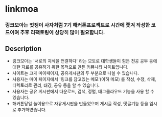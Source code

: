 # linkmoa

### 링크모아는 멋쟁이 사자처럼 7기 해커톤프로젝트로 시간에 쫓겨 작성한 코드이며 추후 리팩토링이 상당히 많이 필요합니다.

## Description
- 링크모아는 '서로의 지식을 연결하다' 라는 모토로 대학생들이 힘든 전공 공부 등에 대한 자료를 공유하기 위한 목적으로 만든 커뮤니티 사이트입니다.
- 사이트는 크게 마이페이지, 공유게시판의 두 부분으로 나뉠 수 있습니다.
- 사용자는 마이 페이지에서 '링크를 담고있는 메모'(이하 메모) 를 작성, 수정, 삭제, 디렉토리로 관리, 태깅, 공유 등을 할 수 있습니다.
- 사용자는 공유 게시판에서 다운로드, 검색, 정렬, 태그클라우드 기능을 사용 할 수 있습니다.
- 해커톤당일 놀이용으로 자유게시판을 만들었으며 게시글 작성, 댓글기능 등을 임시로 추가하였습니다.
